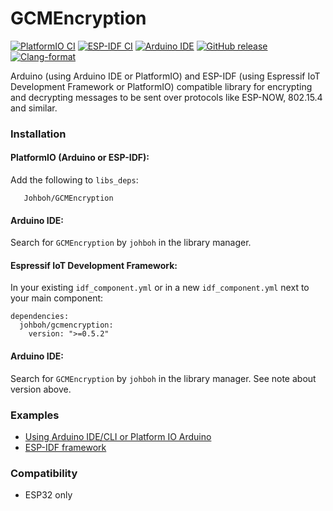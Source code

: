 # GCMEncryption
[![PlatformIO CI](https://github.com/Johboh/GCMEncryption/actions/workflows/platformio.yaml/badge.svg)](https://registry.platformio.org/libraries/johboh/GCMEncryption)
[![ESP-IDF CI](https://github.com/Johboh/GCMEncryption/actions/workflows/espidf.yaml/badge.svg)](https://components.espressif.com/components/johboh/gcmencryption)
[![Arduino IDE](https://github.com/Johboh/GCMEncryption/actions/workflows/arduino_cli.yaml/badge.svg)](https://downloads.arduino.cc/libraries/logs/github.com/Johboh/GCMEncryption/)
[![GitHub release](https://img.shields.io/github/release/Johboh/GCMEncryption.svg)](https://github.com/Johboh/GCMEncryption/releases)
[![Clang-format](https://github.com/Johboh/GCMEncryption/actions/workflows/clang-format.yaml/badge.svg)](https://github.com/Johboh/GCMEncryption)

Arduino (using Arduino IDE or PlatformIO) and ESP-IDF (using Espressif IoT Development Framework or PlatformIO) compatible library for encrypting and decrypting messages to be sent over protocols like ESP-NOW, 802.15.4 and similar.

### Installation
#### PlatformIO (Arduino or ESP-IDF):
Add the following to `libs_deps`:
```
   Johboh/GCMEncryption
```
#### Arduino IDE:
Search for `GCMEncryption` by `johboh` in the library manager.
#### Espressif IoT Development Framework:
In your existing `idf_component.yml` or in a new `idf_component.yml` next to your main component:
```
dependencies:
  johboh/gcmencryption:
    version: ">=0.5.2"
```

#### Arduino IDE:
Search for `GCMEncryption` by `johboh` in the library manager. See note about version above.

### Examples
- [Using Arduino IDE/CLI or Platform IO Arduino](examples/arduino/integration/integration.ino)
- [ESP-IDF framework](examples/espidf/integration/main/main.cpp)

### Compatibility
- ESP32 only
